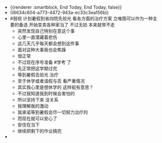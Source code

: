 - {{renderer :smartblock, End Today, End Today, false}}
- ((6634c604-a773-4472-943a-ec33c3ea156b))
- #弱视 计划暑假到省四院先验光 看各方面的治疗方案 立唯图可以作为一种主要的备选 开始变卖各种家当了 不过无妨 本来就带不走
	- 突然发现自己特别在意这个事
	- 心里一直潜藏着悲伤
	- 这几天几乎每天都会想到这件事
	- 面对这种大事我也会焦躁
	- 很正常
	- 不过现在序号准备 #学考 了
	- 先正常把这学期过完
	- 等到暑假去验光 治疗
	- 至于休学或者请假与否 看严重情况
	- 其实我心里是想休学的 这样挺有意思？
	- 不过我知道我到时候会害怕的
	- 所以坚持下来 没关系
	- 我理解我的激动
	- 我承诺等到暑假会尽一切努力治疗的
	- 而现在就可以安心了
	- 安住在当下
	- 继续把剩下的作业搞完
-